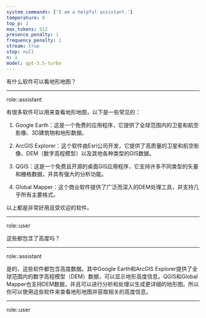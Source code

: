```yaml
---
system_commands: ['I am a helpful assistant.']
temperature: 0
top_p: 1
max_tokens: 512
presence_penalty: 1
frequency_penalty: 1
stream: true
stop: null
n: 1
model: gpt-3.5-turbo
---
```


有什么软件可以看地形地图？

<hr class="__chatgpt_plugin">

role::assistant

有很多软件可以用来查看地形地图，以下是一些常见的：

1. Google Earth：这是一个免费的应用程序，它提供了全球范围内的卫星和航空影像、3D建筑物和地形数据。

2. ArcGIS Explorer：这个软件由Esri公司开发，它提供了高质量的卫星和航空影像、DEM（数字高程模型）以及其他各种类型的GIS数据。

3. QGIS：这是一个免费且开源的桌面GIS应用程序，它支持许多不同类型的矢量和栅格数据，并具有强大的分析功能。

4. Global Mapper：这个商业软件提供了广泛而深入的DEM处理工具，并支持几乎所有主要格式。 

以上都是非常好用且受欢迎的软件。

<hr class="__chatgpt_plugin">

role::user

这些都包含了高度吗？

<hr class="__chatgpt_plugin">

role::assistant

是的，这些软件都包含高度数据。其中Google Earth和ArcGIS Explorer提供了全球范围内的数字高程模型（DEM）数据，可以显示地形高度信息。QGIS和Global Mapper也支持DEM数据，并且可以进行分析和处理以生成更详细的地形图。所以你可以使用这些软件来查看地形地图并获取相关的高度信息。

<hr class="__chatgpt_plugin">

role::user

